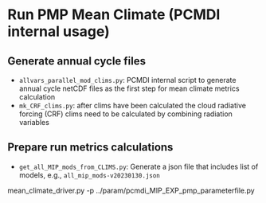 # Run PMP Mean Climate (PCMDI internal usage)

## Generate annual cycle files
* `allvars_parallel_mod_clims.py`: PCMDI internal script to generate annual cycle netCDF files as the first step for mean climate metrics calculation
* `mk_CRF_clims.py`: after clims have been calculated the cloud radiative forcing (CRF) clims need to be calculated by combining radiation variables

## Prepare run metrics calculations
* `get_all_MIP_mods_from_CLIMS.py`: Generate a json file that includes list of models, e.g., `all_mip_mods-v20230130.json`

mean_climate_driver.py -p ../param/pcmdi_MIP_EXP_pmp_parameterfile.py
